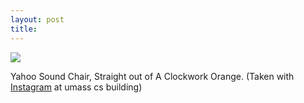 ```yaml
---
layout: post
title: 
---
```


<a href="http://instagr.am/p/CHOt1/"><img src="/tumblr_files/tumblr_lhsmb06Cz91qzoid4o1_500.jpg"/></a><br/><p>Yahoo Sound Chair, Straight out of A Clockwork Orange. (Taken with <a href="http://instagr.am">Instagram</a> at umass cs building)</p>
